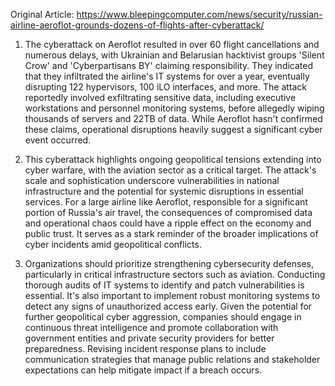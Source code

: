 Original Article: https://www.bleepingcomputer.com/news/security/russian-airline-aeroflot-grounds-dozens-of-flights-after-cyberattack/

1) The cyberattack on Aeroflot resulted in over 60 flight cancellations and numerous delays, with Ukrainian and Belarusian hacktivist groups 'Silent Crow' and 'Cyberpartisans BY' claiming responsibility. They indicated that they infiltrated the airline's IT systems for over a year, eventually disrupting 122 hypervisors, 100 iLO interfaces, and more. The attack reportedly involved exfiltrating sensitive data, including executive workstations and personnel monitoring systems, before allegedly wiping thousands of servers and 22TB of data. While Aeroflot hasn't confirmed these claims, operational disruptions heavily suggest a significant cyber event occurred.

2) This cyberattack highlights ongoing geopolitical tensions extending into cyber warfare, with the aviation sector as a critical target. The attack's scale and sophistication underscore vulnerabilities in national infrastructure and the potential for systemic disruptions in essential services. For a large airline like Aeroflot, responsible for a significant portion of Russia's air travel, the consequences of compromised data and operational chaos could have a ripple effect on the economy and public trust. It serves as a stark reminder of the broader implications of cyber incidents amid geopolitical conflicts.

3) Organizations should prioritize strengthening cybersecurity defenses, particularly in critical infrastructure sectors such as aviation. Conducting thorough audits of IT systems to identify and patch vulnerabilities is essential. It's also important to implement robust monitoring systems to detect any signs of unauthorized access early. Given the potential for further geopolitical cyber aggression, companies should engage in continuous threat intelligence and promote collaboration with government entities and private security providers for better preparedness. Revising incident response plans to include communication strategies that manage public relations and stakeholder expectations can help mitigate impact if a breach occurs.